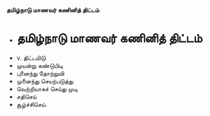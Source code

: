 **தமிழ்நாடு மாணவர் கணினித் திட்டம்**
- # தமிழ்நாடு மாணவர் கணினித் திட்டம்
- v. திட்டமிடு
- முயன்று கண்டுபிடி
- புனைந்து தோற்றுவி
- முனைந்து செயற்படுத்து
- வெற்றியாகச் செய்து முடி
- சதிசெய்
- சூழ்ச்சிசெய்.

